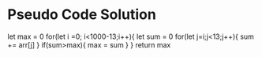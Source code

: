 # Pseudo Code Solution
let max = 0
for(let i =0; i<1000-13;i++){
    let sum = 0
    for(let j=i;j<13;j++){
        sum += arr[j]
    }
    if(sum>max){
        max = sum
    }
}
return max